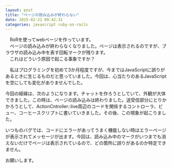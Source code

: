 ```yaml
---
layout: post
title: "ページの読み込みが終わらない"
date: 2015-02-21 09:42:31
categories: javascript ruby-on-rails
---
```

<p>　RoRを使ってwebページを作っています。<br>
　ページの読み込みが終わらなくなりました。ページは表示されるのですが、ブラウザの読み込み中を表す回転マークが残ります。<br>
　これはどういう原因で起こる事象ですか？</p>

<p>　私はプログラミングを初めて3か月程度ですが、今まではJavaScriptに誤りがあるときに生じるものだと思っていました。今回は、心当たりのあるJavaScriptを空にしても変化がありませんでした。</p>

<p>今回の経緯は、次のようになります。チャットを作ろうとしていて、外観が大体できました。この時は、ページの読み込みは終わりました。送受信部分にとりかかろうとして、ActionCntroller::live周辺のコードを関係するコントローラ、ビュー、コーヒースクリプトに書いていきました。その後、この現象が起こりました。</p>

<p>いつものバグでは、コードにエラーがあってうまく機能しない時はエラーページが表示されてメッセージが出ます。今回は、読み込み中のマークがいつまでも消えないだけでページは表示されているので、どの箇所に誤りがあるのか特定できません。</p>

<p>お願いします。</p>
